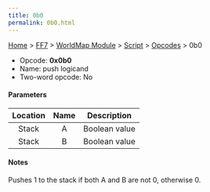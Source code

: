 ```yaml
---
title: 0b0
permalink: 0b0.html
---
```


[Home](../../../../Main%20Page.md) > [FF7](../../../../FF7.md) > [WorldMap Module](../../../WorldMap%20Module.md) > [Script](../../Script.md) > [Opcodes](../Opcodes.md) > 0b0

-   Opcode: **0x0b0**
-   Name: push logicand
-   Two-word opcode: No

#### Parameters

| Location | Name |  Description  |
|:--------:|:----:|:-------------:|
|  Stack   |  A   | Boolean value |
|  Stack   |  B   | Boolean value |

#### Notes

Pushes 1 to the stack if both A and B are not 0, otherwise 0.
